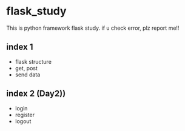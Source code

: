 # flask_study
This is python framework flask study.
if u check error, plz report me!!

## index 1
- flask structure
- get, post
- send data

## index 2 (Day2))
- login
- register
- logout
